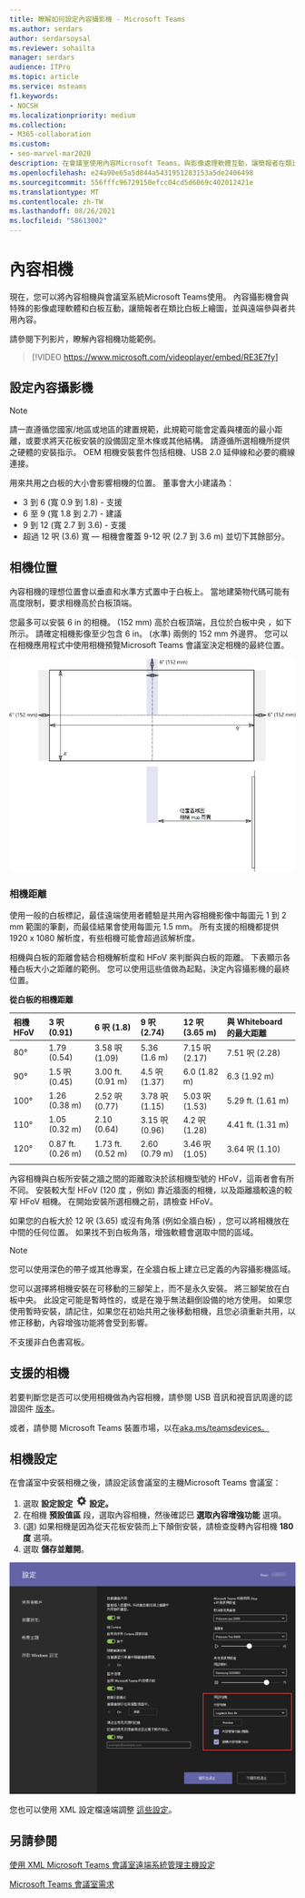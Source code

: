 ```yaml
---
title: 瞭解如何設定內容攝影機 - Microsoft Teams
ms.author: serdars
author: serdarsoysal
ms.reviewer: sohailta
manager: serdars
audience: ITPro
ms.topic: article
ms.service: msteams
f1.keywords:
- NOCSH
ms.localizationpriority: medium
ms.collection:
- M365-collaboration
ms.custom:
- seo-marvel-mar2020
description: 在會議室使用內容Microsoft Teams，與影像處理軟體互動，讓簡報者在類比白板上繪圖。
ms.openlocfilehash: e24a90e65a5d844a5431951283153a5de2406498
ms.sourcegitcommit: 556fffc96729150efcc04cd5d6069c402012421e
ms.translationtype: MT
ms.contentlocale: zh-TW
ms.lasthandoff: 08/26/2021
ms.locfileid: "58613002"
---
```

# <a name="content-cameras"></a>內容相機

現在，您可以將內容相機與會議室系統Microsoft Teams使用。 內容攝影機會與特殊的影像處理軟體和白板互動，讓簡報者在類比白板上繪圖，並與遠端參與者共用內容。

請參閱下列影片，瞭解內容相機功能範例。

> [!VIDEO https://www.microsoft.com/videoplayer/embed/RE3E7fy]

## <a name="set-up-a-content-camera"></a>設定內容攝影機

> [!NOTE]
> 請一直遵循您國家/地區或地區的建置規範，此規範可能會定義與樓面的最小距離，或要求將天花板安裝的設備固定至木條或其他結構。 請遵循所選相機所提供之硬體的安裝指示。 OEM 相機安裝套件包括相機、USB 2.0 延伸線和必要的纜線連接。

用來共用之白板的大小會影響相機的位置。 董事會大小建議為：

- 3 到 6 (寬 0.9 到 1.8) - 支援
- 6 至 9 (寬 1.8 到 2.7) - 建議
- 9 到 12 (寬 2.7 到 3.6) - 支援
- 超過 12 呎 (3.6) 寬 — 相機會覆蓋 9-12 呎 (2.7 到 3.6 m) 並切下其餘部分。

## <a name="camera-location"></a>相機位置

內容相機的理想位置會以垂直和水準方式置中于白板上。 當地建築物代碼可能有高度限制，要求相機高於白板頂端。

您最多可以安裝 6 in 的相機。  (152 mm) 高於白板頂端，且位於白板中央 ，如下所示。 請確定相機影像至少包含 6 in。  (水準) 兩側的 152 mm 外邊界。 您可以在相機應用程式中使用相機預覽Microsoft Teams 會議室決定相機的最終位置。

![內容相機位置圖表](../media/Magic-whiteboard.png)

### <a name="camera-distances"></a>相機距離

使用一般的白板標記，最佳遠端使用者體驗是共用內容相機影像中每圖元 1 到 2 mm 範圍的筆劃，而最佳結果會使用每圖元 1.5 mm。 所有支援的相機都提供 1920 x 1080 解析度，有些相機可能會超過該解析度。

相機與白板的距離會結合相機解析度和 HFoV 來判斷與白板的距離。 下表顯示各種白板大小之距離的範例。 您可以使用這些值做為起點，決定內容攝影機的最終位置。

**從白板的相機距離**

| 相機 HFoV |3 呎 (0.91)      | 6 呎 (1.8)     | 9 呎 (2.74)         |12 呎 (3.65 m)          | 與 Whiteboard 的最大距離  |
|:---         |:---               |:---                |:---                 |:---             | :--- |
| 80°         | 1.79 (0.54)  | 3.58 呎 (1.09)   | 5.36 (1.6 m)     |7.15 呎 (2.17)  |7.51 呎 (2.28)  |
| 90°         | 1.5 呎 (0.45)  | 3.00 ft. (0.91 m)    | 4.5 呎 (1.37)     |6.0 (1.82 m)     |6.3 (1.92 m)  |
| 100°        | 1.26 (0.38 m) | 2.52 呎 (0.77)    | 3.78 呎 (1.15)    |5.03 呎 (1.53)    |5.29 ft. (1.61 m)  |
| 110°        | 1.05 (0.32 m) | 2.10 (0.64)    | 3.15 呎 (0.96)    |4.2 呎 (1.28)     |4.41 ft. (1.31 m)  |
| 120°        | 0.87 ft. (0.26 m) | 1.73 ft. (0.52 m)    | 2.60 (0.79 m)    |3.46 呎 (1.05)    |3.64 呎 (1.10)  |
|             |               |                  |                  |        |                    |                  |

內容相機與白板所安裝之牆之間的距離取決於該相機型號的 HFoV，這兩者會有所不同。 安裝較大型 HFoV (120 度 ，例如) 靠近牆面的相機，以及距離牆較遠的較窄 HFoV 相機。 在開始安裝所選相機之前，請檢查 HFoV。

如果您的白板大於 12 呎 (3.65) 或沒有角落 (例如全牆白板) ，您可以將相機放在中間的任何位置。 如果找不到白板角落，增強軟體會選取中間的區域。

> [!NOTE]
> 您可以使用深色的帶子或其他專案，在全牆白板上建立已定義的內容攝影機區域。
>
> 您可以選擇將相機安裝在可移動的三腳架上，而不是永久安裝。 將三腳架放在白板中央。 此設定可能是暫時性的，或是在幾乎無法翻倒設備的地方使用。 如果您使用暫時安裝，請記住，如果您在初始共用之後移動相機，且您必須重新共用，以修正移動，內容增強功能將會受到影響。
>
> 不支援非白色書寫板。

## <a name="supported-cameras"></a>支援的相機

若要判斷您是否可以使用相機做為內容相機，請參閱 USB 音訊和視音訊周邊的認證固件 [版本](requirements.md#certified-firmware-versions-for-usb-audio-and-video-peripherals)。

或者，請參閱 Microsoft Teams 裝置市場，以在[aka.ms/teamsdevices。](https://aka.ms/teamsdevices)

## <a name="camera-settings"></a>相機設定

在會議室中安裝相機之後，請設定該會議室的主機Microsoft Teams 會議室：

1. 選取 **設定設定** ![ 圖示，以系統管理員登入，然後選取 ](../media/70f1b43f-16d6-4172-9139-71d845c4ed5c.png) **設定。**
2. 在相機 **預設值區** 段，選取內容相機，然後確認已 **選取內容增強功能** 選項。
3.  (選) 如果相機是因為從天花板安裝而上下顛倒安裝，請檢查旋轉內容相機 **180 度** 選項。
4. 選取 **儲存並離開**。

![內容相機設定](../media/content-camera.png)

您也可以使用 XML 設定檔遠端調整 [這些設定](xml-config-file.md)。

## <a name="see-also"></a>另請參閱

[使用 XML Microsoft Teams 會議室遠端系統管理主機設定](xml-config-file.md)

[Microsoft Teams 會議室需求](requirements.md)


